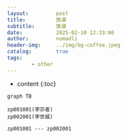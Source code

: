 ```yaml
---
layout:         post
title:          族谱
subtitle:       族谱
date:           2025-02-10 12:33:00
author:         nomadli
header-img:     ../img/bg-coffee.jpeg
catalog:        true
tags:
        - other
---
```


* content
{:toc}


```mermaid
graph TB

zp001001(李宗者)
zp002001(李世威)

zp001001 --- zp002001
```


